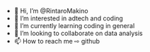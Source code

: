- 👋 Hi, I’m @RintaroMakino
- 👀 I’m interested in adtech and coding
- 🌱 I’m currently learning coding in general
- 💞️ I’m looking to collaborate on data analysis
- 📫 How to reach me ⇨ github

<!---
RintaroMakino/RintaroMakino is a ✨ special ✨ repository because its `README.md` (this file) appears on your GitHub profile.
You can click the Preview link to take a look at your changes.
--->
